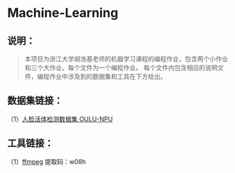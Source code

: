 # Machine-Learning
## 说明：
  >本项目为浙江大学胡浩基老师的机器学习课程的编程作业，包含两个小作业和三个大作业，每个文件为一个编程作业。  每个文件内包含相应的说明文件，编程作业中涉及到的数据集和工具在下方给出。
## 数据集链接：
  （1）[人脸活体检测数据集 OULU-NPU](https://sites.google.com/site/oulunpudatabase/)
## 工具链接：
（1）[ffmpeg](https://pan.baidu.com/s/1eogvpRkbtYyiGXjtyGdCTA) 提取码：w08h
